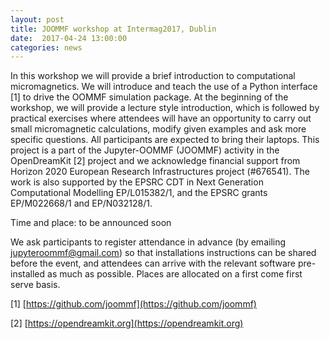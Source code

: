 ```yaml
---
layout: post
title: JOOMMF workshop at Intermag2017, Dublin
date:  2017-04-24 13:00:00
categories: news
---
```


In this workshop we will provide a brief introduction to
computational micromagnetics. We will introduce and teach the use of a
Python interface [1] to drive the OOMMF simulation package. At the
beginning of the workshop, we will provide a lecture style introduction,
which is followed by practical exercises where attendees will have an
opportunity to carry out small micromagnetic calculations, modify
given examples and ask more specific questions. All participants are
expected to bring their laptops. This project is a part of the
Jupyter-OOMMF (JOOMMF) activity in the OpenDreamKit [2] project and we
acknowledge financial support from Horizon 2020 European Research
Infrastructures project (#676541). The work is also supported by the
EPSRC CDT in Next Generation Computational Modelling EP/L015382/1, and
the EPSRC grants EP/M022668/1 and EP/N032128/1.

Time and place: to be announced soon

We ask participants to register attendance in advance (by emailing
jupyteroommf@gmail.com) so that installations instructions can be
shared before the event, and attendees can arrive with the relevant
software pre-installed as much as possible. Places are allocated on a
first come first serve basis.

[1] [https://github.com/joommf](https://github.com/joommf)

[2] [https://opendreamkit.org](https://opendreamkit.org)


